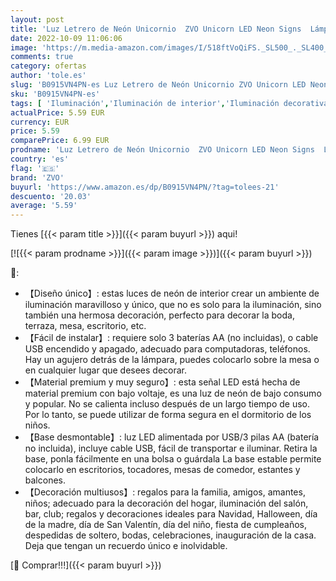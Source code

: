 ```yaml
---
layout: post
title: 'Luz Letrero de Neón Unicornio  ZVO Unicorn LED Neon Signs  Lámparas Nocturna Decorativa De Neón Interior con Batería O USB  Iluminación de Decoración para Dormitorio Fiesta Cumpleaños Navidad'
date: 2022-10-09 11:06:06
image: 'https://m.media-amazon.com/images/I/518ftVoQiFS._SL500_._SL400_.jpg'
comments: true
category: ofertas
author: 'tole.es'
slug: 'B0915VN4PN-es Luz Letrero de Neón Unicornio ZVO Unicorn LED Neon Signs...'
sku: 'B0915VN4PN-es'
tags: [ 'Iluminación','Iluminación de interior','Iluminación decorativa y para usos específicos de interior','Iluminación infantil nocturna','Lámparas e iluminación infantil','Señales luminosas de interior','navidad','zvo','🇪🇸', ]
actualPrice: 5.59 EUR
currency: EUR
price: 5.59
comparePrice: 6.99 EUR
prodname: 'Luz Letrero de Neón Unicornio  ZVO Unicorn LED Neon Signs  Lámparas Nocturna Decorativa De Neón Interior con Batería O USB  Iluminación de Decoración para Dormitorio Fiesta Cumpleaños Navidad'
country: 'es'
flag: '🇪🇸'
brand: 'ZVO'
buyurl: 'https://www.amazon.es/dp/B0915VN4PN/?tag=tolees-21'
descuento: '20.03'
average: '5.59'
---
```


Tienes [{{< param title >}}]({{< param buyurl >}}) aqui!

[![{{< param prodname >}}]({{< param image >}})]({{< param buyurl >}})

🔎:

- 【Diseño único】: estas luces de neón de interior crear un ambiente de iluminación maravilloso y único, que no es solo para la iluminación, sino también una hermosa decoración, perfecto para decorar la boda, terraza, mesa, escritorio, etc.
- 【Fácil de instalar】: requiere solo 3 baterías AA (no incluidas), o cable USB encendido y apagado, adecuado para computadoras, teléfonos. Hay un agujero detrás de la lámpara, puedes colocarlo sobre la mesa o en cualquier lugar que desees decorar.
- 【Material premium y muy seguro】: esta señal LED está hecha de material premium con bajo voltaje, es una luz de neón de bajo consumo y popular. No se calienta incluso después de un largo tiempo de uso. Por lo tanto, se puede utilizar de forma segura en el dormitorio de los niños.
- 【Base desmontable】: luz LED alimentada por USB/3 pilas AA (batería no incluida), incluye cable USB, fácil de transportar e iluminar. Retira la base, ponla fácilmente en una bolsa o guárdala La base estable permite colocarlo en escritorios, tocadores, mesas de comedor, estantes y balcones.
- 【Decoración multiusos】: regalos para la familia, amigos, amantes, niños; adecuado para la decoración del hogar, iluminación del salón, bar, club; regalos y decoraciones ideales para Navidad, Halloween, día de la madre, día de San Valentín, día del niño, fiesta de cumpleaños, despedidas de soltero, bodas, celebraciones, inauguración de la casa. Deja que tengan un recuerdo único e inolvidable.

[🛒 Comprar!!!]({{< param buyurl >}})
